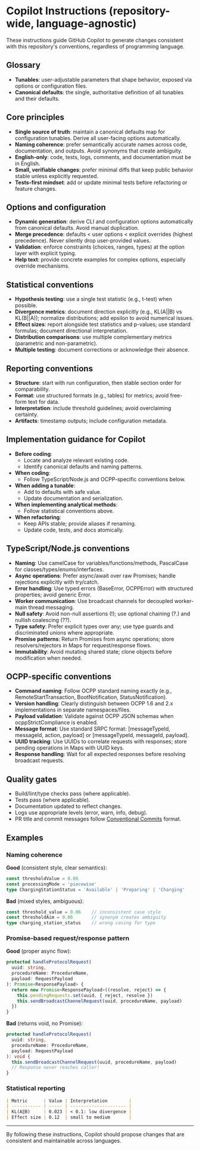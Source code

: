 # Copilot Instructions (repository-wide, language-agnostic)

These instructions guide GitHub Copilot to generate changes consistent with this repository's conventions, regardless of programming language.

## Glossary

- **Tunables**: user-adjustable parameters that shape behavior, exposed via options or configuration files.
- **Canonical defaults**: the single, authoritative definition of all tunables and their defaults.

## Core principles

- **Single source of truth**: maintain a canonical defaults map for configuration tunables. Derive all user-facing options automatically.
- **Naming coherence**: prefer semantically accurate names across code, documentation, and outputs. Avoid synonyms that create ambiguity.
- **English-only**: code, tests, logs, comments, and documentation must be in English.
- **Small, verifiable changes**: prefer minimal diffs that keep public behavior stable unless explicitly requested.
- **Tests-first mindset**: add or update minimal tests before refactoring or feature changes.

## Options and configuration

- **Dynamic generation**: derive CLI and configuration options automatically from canonical defaults. Avoid manual duplication.
- **Merge precedence**: defaults < user options < explicit overrides (highest precedence). Never silently drop user-provided values.
- **Validation**: enforce constraints (choices, ranges, types) at the option layer with explicit typing.
- **Help text**: provide concrete examples for complex options, especially override mechanisms.

## Statistical conventions

- **Hypothesis testing**: use a single test statistic (e.g., t-test) when possible.
- **Divergence metrics**: document direction explicitly (e.g., KL(A||B) vs KL(B||A)); normalize distributions; add epsilon to avoid numerical issues.
- **Effect sizes**: report alongside test statistics and p-values; use standard formulas; document directional interpretation.
- **Distribution comparisons**: use multiple complementary metrics (parametric and non-parametric).
- **Multiple testing**: document corrections or acknowledge their absence.

## Reporting conventions

- **Structure**: start with run configuration, then stable section order for comparability.
- **Format**: use structured formats (e.g., tables) for metrics; avoid free-form text for data.
- **Interpretation**: include threshold guidelines; avoid overclaiming certainty.
- **Artifacts**: timestamp outputs; include configuration metadata.

## Implementation guidance for Copilot

- **Before coding**:
  - Locate and analyze relevant existing code.
  - Identify canonical defaults and naming patterns.
- **When coding**:
  - Follow TypeScript/Node.js and OCPP-specific conventions below.
- **When adding a tunable**:
  - Add to defaults with safe value.
  - Update documentation and serialization.
- **When implementing analytical methods**:
  - Follow statistical conventions above.
- **When refactoring**:
  - Keep APIs stable; provide aliases if renaming.
  - Update code, tests, and docs atomically.

## TypeScript/Node.js conventions

- **Naming**: Use camelCase for variables/functions/methods, PascalCase for classes/types/enums/interfaces.
- **Async operations**: Prefer async/await over raw Promises; handle rejections explicitly with try/catch.
- **Error handling**: Use typed errors (BaseError, OCPPError) with structured properties; avoid generic Error.
- **Worker communication**: Use broadcast channels for decoupled worker-main thread messaging.
- **Null safety**: Avoid non-null assertions (!); use optional chaining (?.) and nullish coalescing (??).
- **Type safety**: Prefer explicit types over any; use type guards and discriminated unions where appropriate.
- **Promise patterns**: Return Promises from async operations; store resolvers/rejectors in Maps for request/response flows.
- **Immutability**: Avoid mutating shared state; clone objects before modification when needed.

## OCPP-specific conventions

- **Command naming**: Follow OCPP standard naming exactly (e.g., RemoteStartTransaction, BootNotification, StatusNotification).
- **Version handling**: Clearly distinguish between OCPP 1.6 and 2.x implementations in separate namespaces/files.
- **Payload validation**: Validate against OCPP JSON schemas when ocppStrictCompliance is enabled.
- **Message format**: Use standard SRPC format: [messageTypeId, messageId, action, payload] or [messageTypeId, messageId, payload].
- **UUID tracking**: Use UUIDs to correlate requests with responses; store pending operations in Maps with UUID keys.
- **Response handling**: Wait for all expected responses before resolving broadcast requests.

## Quality gates

- Build/lint/type checks pass (where applicable).
- Tests pass (where applicable).
- Documentation updated to reflect changes.
- Logs use appropriate levels (error, warn, info, debug).
- PR title and commit messages follow [Conventional Commits](https://www.conventionalcommits.org/) format.

## Examples

### Naming coherence

**Good** (consistent style, clear semantics):

```typescript
const thresholdValue = 0.06
const processingMode = 'piecewise'
type ChargingStationStatus = 'Available' | 'Preparing' | 'Charging'
```

**Bad** (mixed styles, ambiguous):

```typescript
const threshold_value = 0.06    // inconsistent case style
const thresholdAim = 0.06       // synonym creates ambiguity
type charging_station_status    // wrong casing for type
```

### Promise-based request/response pattern

**Good** (proper async flow):

```typescript
protected handleProtocolRequest(
  uuid: string,
  procedureName: ProcedureName,
  payload: RequestPayload
): Promise<ResponsePayload> {
  return new Promise<ResponsePayload>((resolve, reject) => {
    this.pendingRequests.set(uuid, { reject, resolve })
    this.sendBroadcastChannelRequest(uuid, procedureName, payload)
  })
}
```

**Bad** (returns void, no Promise):

```typescript
protected handleProtocolRequest(
  uuid: string,
  procedureName: ProcedureName,
  payload: RequestPayload
): void {
  this.sendBroadcastChannelRequest(uuid, procedureName, payload)
  // Response never reaches caller!
}
```

### Statistical reporting

```markdown
| Metric      | Value | Interpretation        |
| ----------- | ----- | --------------------- |
| KL(A‖B)     | 0.023 | < 0.1: low divergence |
| Effect size | 0.12  | small to medium       |
```

---

By following these instructions, Copilot should propose changes that are consistent and maintainable across languages.
